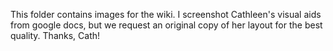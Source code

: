 This folder contains images for the wiki. I screenshot Cathleen's visual aids from google docs, but we request an original copy of her layout for the best quality. Thanks, Cath!
